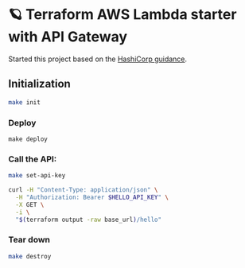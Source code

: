 # 🪐 Terraform AWS Lambda starter with API Gateway

Started this project based on the [HashiCorp guidance](https://learn.hashicorp.com/tutorials/terraform/lambda-api-gateway?in=terraform/aws).

## Initialization
```bash
make init
```

### Deploy
```
make deploy
```

### Call the API:
```bash
make set-api-key
```

```bash
curl -H "Content-Type: application/json" \
  -H "Authorization: Bearer $HELLO_API_KEY" \
  -X GET \
  -i \
  "$(terraform output -raw base_url)/hello"
```

### Tear down
```bash
make destroy
```